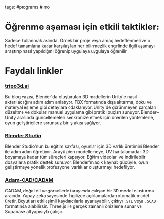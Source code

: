 tags: #programs #info
# Öğrenme aşaması için etkili taktikler:
Sadece kullanmak aslında. Örnek bir proje veya amaç hedeflenmeli ve o hedef tamamlana kadar karşılaşılan her bilinmezlik engelinde ilgili aşamayı araştırıp nasıl yapıldığını öğrenip uygulaya uygulaya öğrenilir
# Faydalı linkler
### [tripo3d.ai](https://www.tripo3d.ai/blog/collect/exporting-blender-models-to-unity--a-comprehensive-guide-_bhx-8haf34)
Bu blog yazısı, Blender'da oluşturulan 3D modellerin Unity'e nasıl aktarılacağını adım adım anlatıyor. FBX formatında dışa aktarma, doku ve materyal eşleme gibi detaylara odaklanıyor. Unity'de görünmeyen parçaları düzeltme ve dokuları manuel uygulama gibi pratik ipuçları sunuyor. Blender–Unity arasında güncellemeleri senkronize etmek için önerilen yöntemlerle, oyun geliştiricilere sorunsuz bir iş akışı sağlıyor.
### [Blender Studio](https://studio.blender.org/training/game-asset-creation/chapter/top-game-asset-creation/)
Blender Studio’nun bu eğitim sayfası, oyunlar için 3D varlık üretimini Blender ile adım adım öğretiyor. Arayüzden modellemeye, UV haritalamadan 3D boyamaya kadar tüm süreçleri kapsıyor. Eğitim videoları ve indirilebilir dosyalarla pratik destek sunuyor. Blender’ın açık kaynak gücüyle, oyun geliştirmeye yönelik profesyonel varlıklar oluşturmayı hedefliyor.
### [Adam-CAD/CADAM](https://github.com/Adam-CAD/CADAM)
CADAM, doğal dil ve görsellerle tarayıcıda çalışan bir 3D model oluşturma aracıdır. Yapay zeka sayesinde İngilizce açıklamalardan otomatik model üretir. Boyutları etkileşimli kaydırıcılarla ayarlayabilir, çıktıyı `.STL` veya `.SCAD` formatında alabilirsin. Three.js ile gerçek zamanlı önizleme sunar ve Supabase altyapısıyla çalışır.